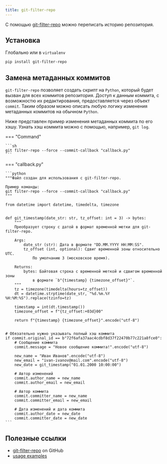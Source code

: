```yaml
---
title: git-filter-repo
---
```


С помощью [git-filter-repo](https://github.com/newren/git-filter-repo/) можно переписать историю репозитория.

## Установка

Глобально или в `virtualenv`

```sh
pip install git-filter-repo
```

## Замена метаданных коммитов

`git-filter-repo` позволяет создать скрипт на `Python`, который будет вызван для всех коммитов репозитория. Доступ к данным коммита, с возможностю их редактирования, предоставляется через объект `commit`. Таким образом можно описать любую логику изменения метаданных коммитов на обычном `Python`.

Ниже представлен пример изменения метаданных коммита по его хэшу. Узнать хэш коммита можно с помощью, например, `git log`.

=== "Command"

    ```sh
    git filter-repo --force --commit-callback "callback.py"
    ```

=== "callback.py"

    ```python
    """Файл создан для использования с git-filter-repo.

    Пример команды:
    git filter-repo --force --commit-callback "callback.py"
    """

    from datetime import datetime, timedelta, timezone


    def git_timestamp(date_str: str, tz_offset: int = 3) -> bytes:
        """
        Преобразует строку с датой в формат временной метки для git-filter-repo.

        Args:
            date_str (str): Дата в формате "DD.MM.YYYY HH:MM:SS".
            tz_offset (int, optional): Сдвиг временной зоны относительно UTC.
                По умолчанию 3 (московское время).

        Returns:
            bytes: Байтовая строка с временной меткой и сдвигом временной зоны
                в формате `b"{timestamp} {timezone_offset}"`.
        """
        tz = timezone(timedelta(hours=tz_offset))
        dt = datetime.strptime(date_str, "%d.%m.%Y %H:%M:%S").replace(tzinfo=tz)

        timestamp = int(dt.timestamp())
        timezone_offset = f"{tz_offset:+03d}00"

        return f"{timestamp} {timezone_offset}".encode("utf-8")


    # Обязательно нужно указывать полный хэш коммита
    if commit.original_id == b"72f6afa37aac4cdbf8d37f22470b77c221a8fce0":
        # Сообщение коммита
        commit.message = "Новое сообщение коммита!".encode("utf-8")

        new_name = "Иван Иванов".encode("utf-8")
        new_email = "ivan-ivanov@mail.com".encode("utf-8")
        new_date = git_timestamp("01.01.2000 10:00:00")

        # Автор изменений
        commit.author_name = new_name
        commit.author_email = new_email

        # Автор коммита
        commit.committer_name = new_name
        commit.committer_email = new_email

        # Дата изменений и дата коммита
        commit.author_date = new_date
        commit.committer_date = new_date
    ```

## Полезные ссылки

 - [git-filter-repo](https://github.com/newren/git-filter-repo/?tab=readme-ov-file#simple-example-with-comparisons) on GitHub
 - [usage examples](https://www.mankier.com/1/git-filter-repo)